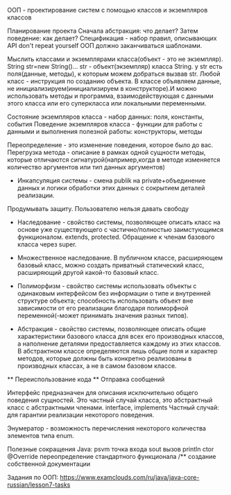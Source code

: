ООП - проектирование систем с помощью классов и экземпляров классов

Планирование проекта
Сначала абстракция: что делает?
Затем поведение: как делает?
Спецификация - набор правил, описывающих API
don't repeat yourself
ООП должно заканчиваться шаблонами. 

Мыслить классами и экземплярами класса(объект - это не экземпляр). String str=new String()... str - объект(экземпляр) класса String. у str есть поля(данные, методы), к которым можем добраться вызвав str. 
Любой класс - инструкция по созданию объекта. В классе объявляем данные, не инициализируем(инициализируем в конструкторе).И можно использовать методы и программа, взаимодействующая с данными этого  класса или его суперкласса или локальными переменными.

Состояние экземпляров класса - набор данных: поля, константы, события
Поведение экземпляров класса - функции для работы с данными и выполнения полезной работы: конструкторы, методы

Переопределение - это изменение поведения, которое было до вас.
Перегрузка метода - описание в рамках одной сущности методы, которые отличаются сигнатурой(например,когда в методе изменяется количество аргументов или тип данных аргументов)

* Инкапсуляция системы - смена publik на private+объединение данных и логики обработки этих данных с сокрытием деталей реализации.

Продумывать защиту. Пользователю нельзя давать свободу

* Наследование - свойство системы, позволяющее описать класс на основе уже существующего с частично/полностью заимстующимся функционалом. extends, protected. Обращение к членам базового класса через super.

* Множественное наследование. В публичном классе, расширяющем базовый класс, можно создать приватный статический класс, расширяющий другой какой-то базовый класс.

* Полиморфизм - свойство системы использовать объекты с одинаковым интерфейсом без информации о типе и внутренней структуре объекта; способность использовать объект вне зависимости от его реализации благодаря полиморфной переменной(-может принимать значения разных типов).

* Абстракция - свойство системы, позволяющее описать общие характеристики базового класса для всех его производных классов, а наполнение деталями предоставляется каждому из этих классов. В абстрактном классе определяются лишь общие поля и характер методов, которые должны быть конкретно реализованы в производных классах, а не в самом базовом классе.

** Переиспользование кода
** Отправка сообщений 

Интерфейс предназначен для описания исключительно общего поведения сущностей. Это частный случай класса, это абстрактный класс с абстрактными членами. interface, implements
Частный случай: для гарантии реализации некоторого поведения. 

Энумератор - возможность перечисления некоторого количества элементов типа enum.




Полезные сокращения Java:
psvm точка входа
sout вызов println
ctor
@Override переопределение стандартного функционала
/** создание собственной документации

Задания по ООП: https://www.examclouds.com/ru/java/java-core-russian/lesson7-tasks